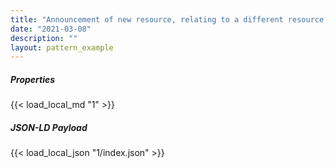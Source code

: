 ```yaml
---
title: "Announcement of new resource, relating to a different resource, in response to a previously made offer"
date: "2021-03-08"
description: ""
layout: pattern_example
---
```


<div class="row">
    <div class="col">
        <h5>Properties</h5>
        {{< load_local_md "1" >}}
    </div>
    <div class="col">
        <h5>JSON-LD Payload</h5>
        {{< load_local_json "1/index.json" >}}
    </div>
</div>